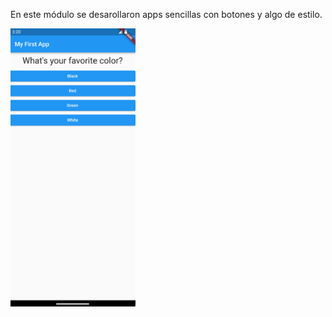 En este módulo se desarollaron apps sencillas con botones y algo de estilo. 

<img src="./assets/appColores.png" alt="drawing" style="width:200px;"/>
